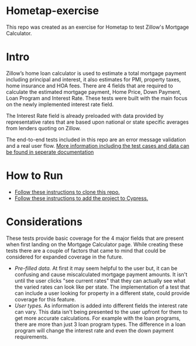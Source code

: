 # Hometap-exercise
This repo was created as an exercise for Hometap to test Zillow's Mortgage Calculator.

# Intro
Zillow’s home loan calculator is used to estimate a total mortgage payment including principal and interest, it also estimates for PMI, property taxes, home insurance and HOA fees. There are 4 fields that are required to calculate the estimated mortgage payment, Home Price, Down Payment, Loan Program and Interest Rate. These tests were built with the main focus on the newly implemented interest rate field.  

The Interest Rate field is already preloaded with data provided by representative rates that are based upon national or state specific averages from lenders quoting on Zillow.

The end-to-end tests included in this repo are an error message validation and a real user flow.
[More information including the test cases and data can be found in seperate documentation](https://docs.google.com/document/d/1E2ona04r7wRM1tZZpteg9aKZ041KmMHaxRWA6_sQLuo/edit)

# How to Run
- [Follow these instructions to clone this repo.](https://docs.github.com/en/repositories/creating-and-managing-repositories/cloning-a-repository)
- [Follow these instructions to add the project to Cypress.](https://on.cypress.io/guides/getting-started/installing-cypress#Installing)

# Considerations
These tests provide basic coverage for the 4 major fields that are present when first landing on the Mortgage Calculator page. While creating these tests there are a couple of factors that came to mind that could be considered for expanded coverage in the future.
- *Pre-filled data.* At first it may seem helpful to the user but, it can be confusing and cause miscalculated mortgage payment amounts. It isn't until the user clicks "see current rates" that they can actually see what the varied rates can look like per state. The implementation of a test that can include a user looking for property in a different state, could provide coverage for this feature. 
- *User types.* As information is added into different fields the interest rate can vary. This data isn't being presented to the user upfront for them to get more accurate calculations. For example with the loan programs, there are more than just 3 loan program types. The difference in a loan program will change the interest rate and even the down payment requirements.
  
